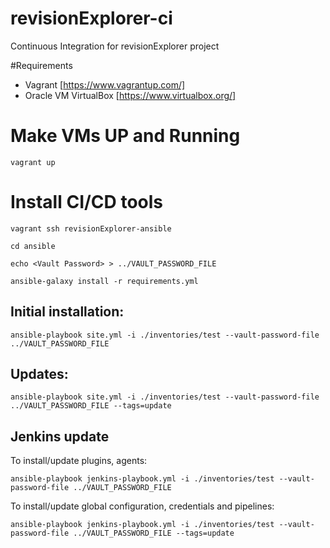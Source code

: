 # revisionExplorer-ci
Continuous Integration for revisionExplorer project

#Requirements
* Vagrant [https://www.vagrantup.com/]
* Oracle VM VirtualBox [https://www.virtualbox.org/]


# Make VMs UP and Running
```vagrant up```

# Install CI/CD tools
```vagrant ssh revisionExplorer-ansible```

```cd ansible```

```echo <Vault Password> > ../VAULT_PASSWORD_FILE ```

```ansible-galaxy install -r requirements.yml ```

## Initial installation:

```ansible-playbook site.yml -i ./inventories/test --vault-password-file ../VAULT_PASSWORD_FILE```

## Updates:

```ansible-playbook site.yml -i ./inventories/test --vault-password-file ../VAULT_PASSWORD_FILE --tags=update```

## Jenkins update
To install/update plugins, agents:

```ansible-playbook jenkins-playbook.yml -i ./inventories/test --vault-password-file ../VAULT_PASSWORD_FILE```

To install/update global configuration, credentials and pipelines:

```ansible-playbook jenkins-playbook.yml -i ./inventories/test --vault-password-file ../VAULT_PASSWORD_FILE --tags=update```
